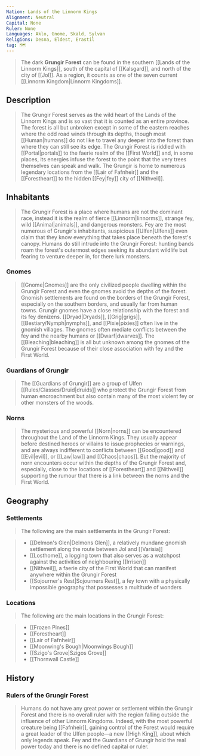 ```yaml
---
Nation: Lands of the Linnorm Kings
Alignment: Neutral
Capital: None
Ruler: None
Languages: Aklo, Gnome, Skald, Sylvan
Religions: Desna, Eldest, Erastil
tag: 🗺️
---
```


> The dark **Grungir Forest** can be found in the southern [[Lands of the Linnorm Kings]], south of the capital of [[Kalsgard]], and north of the city of [[Jol]]. As a region, it counts as one of the seven current [[Linnorm Kingdom|Linnorm Kingdoms]].



## Description

> The Grungir Forest serves as the wild heart of the Lands of the Linnorm Kings and is so vast that it is counted as an entire province. The forest is all but unbroken except in some of the eastern reaches where the odd road winds through its depths, though most [[Human|humans]] do not like to travel any deeper into the forest than where they can still see its edge. The Grungir Forest is riddled with [[Portal|portals]] to the faerie realm of the [[First World]] and, in some places, its energies infuse the forest to the point that the very trees themselves can speak and walk. The Grungir is home to numerous legendary locations from the [[Lair of Fafnheir]] and the [[Forestheart]] to the hidden [[Fey|fey]] city of [[Nithveil]].


## Inhabitants

> The Grungir Forest is a place where humans are not the dominant race, instead it is the realm of fierce [[Linnorm|linnorms]], strange fey, wild [[Animal|animals]], and dangerous monsters. Fey are the most numerous of Grungir's inhabitants, suspicious [[Ulfen|Ulfens]] even claim that they know everything that takes place beneath the forest's canopy. Humans do still intrude into the Grungir Forest: hunting bands roam the forest's outermost edges seeking its abundant wildlife but fearing to venture deeper in, for there lurk monsters.


### Gnomes

> [[Gnome|Gnomes]] are the only civilized people dwelling within the Grungir Forest and even the gnomes avoid the depths of the forest. Gnomish settlements are found on the borders of the Grungir Forest, especially on the southern borders, and usually far from human towns. Grungir gnomes have a close relationship with the forest and its fey denizens. [[Dryad|Dryads]], [[Grig|grigs]], [[Bestiary/Nymph|nymphs]], and [[Pixie|pixies]] often live in the gnomish villages. The gnomes often mediate conflicts between the fey and the nearby humans or [[Dwarf|dwarves]]. The [[Bleaching|bleaching]] is all but unknown among the gnomes of the Grungir Forest because of their close association with fey and the First World.


### Guardians of Grungir

> The [[Guardians of Grungir]] are a group of Ulfen [[Rules/Classes/Druid|druids]] who protect the Grungir Forest from human encroachment but also contain many of the most violent fey or other monsters of the woods.


### Norns

> The mysterious and powerful [[Norn|norns]] can be encountered throughout the Land of the Linnorm Kings. They usually appear before destined heroes or villains to issue prophecies or warnings, and are always indifferent to conflicts between [[Good|good]] and [[Evil|evil]], or [[Law|law]] and [[Chaos|chaos]]. But the majority of norn encounters occur within the depths of the Grungir Forest and, especially, close to the locations of [[Forestheart]] and [[Nithveil]] supporting the rumour that there is a link between the norns and the First World.


## Geography


### Settlements

> The following are the main settlements in the Grungir Forest:

> - [[Delmon's Glen|Delmons Glen]], a relatively mundane gnomish settlement along the route between Jol and [[Varisia]]
> - [[Losthome]], a logging town that also serves as a watchpost against the activities of neighbouring [[Irrisen]]
> - [[Nithveil]], a faerie city of the First World that can manifest anywhere within the Grungir Forest
> - [[Sojourner's Rest|Sojourners Rest]], a fey town with a physically impossible geography that possesses a multitude of wonders

### Locations

> The following are the main locations in the Grungir Forest:

> - [[Frozen Pines]]
> - [[Forestheart]]
> - [[Lair of Fafnheir]]
> - [[Moonwing's Bough|Moonwings Bough]]
> - [[Szigo's Grove|Szigos Grove]]
> - [[Thornwall Castle]]

## History


### Rulers of the Grungir Forest

> Humans do not have any great power or settlement within the Grungir Forest and there is no overall ruler with the region falling outside the influence of other Linnorm Kingdoms. Indeed, with the most powerful creature being [[Fafnheir]], gaining control of the Forest would require a great leader of the Ulfen people—a new [[High King]], about which only legends speak. Fey and the Guardians of Grungir hold the real power today and there is no defined capital or ruler.








